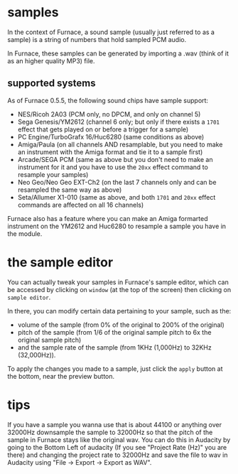 # samples

In the context of Furnace, a sound sample (usually just referred to as a sample) is a string of numbers that hold sampled PCM audio.

In Furnace, these samples can be generated by importing a .wav (think of it as an higher quality MP3) file.

## supported systems

As of Furnace 0.5.5, the following sound chips have sample support:
 - NES/Ricoh 2A03 (PCM only, no DPCM, and only on channel 5)
 - Sega Genesis/YM2612 (channel 6 only; but only if there exists a `1701` effect that gets played on or before a trigger for a sample)
 - PC Engine/TurboGrafx 16/Huc6280 (same conditions as above)
 - Amiga/Paula (on all channels AND resamplable, but you need to make an instrument with the Amiga format and tie it to a sample first)
 - Arcade/SEGA PCM (same as above but you don't need to make an instrument for it and you have to use the `20xx` effect command to resample your samples)
 - Neo Geo/Neo Geo EXT-Ch2 (on the last 7 channels only and can be resampled the same way as above)
 - Seta/Allumer X1-010 (same as above, and both `1701` and `20xx` effect commands are affected on all 16 channels)

Furnace also has a feature where you can make an Amiga formarted instrument on the YM2612 and Huc6280 to resample a sample you have in the module.

# the sample editor

You can actually tweak your samples in Furnace's sample editor, which can be accessed by clicking on `window` (at the top of the screen) then clicking on `sample editor`.

In there, you can modify certain data pertaining to your sample, such as the:
 - volume of the sample (from 0% of the original to 200% of the original)
 - pitch of the sample (from 1/6 of the original sample pitch to 6x the original sample pitch)
 - and the sample rate of the sample (from 1KHz (1,000Hz) to 32KHz (32,000Hz)).

To apply the changes you made to a sample, just click the `apply` button at the bottom, near the preview button.

# tips
If you have a sample you wanna use that is about 44100 or anything over 32000Hz downsample the sample to 32000Hz so that the pitch of the sample in Furnace stays like the original wav. You can do this in Audacity by going to the Bottom Left of audacity (If you see "Project Rate (Hz)" you are there) and changing the project rate to 32000Hz and save the file to wav in Audacity using "File -> Export -> Export as WAV".
